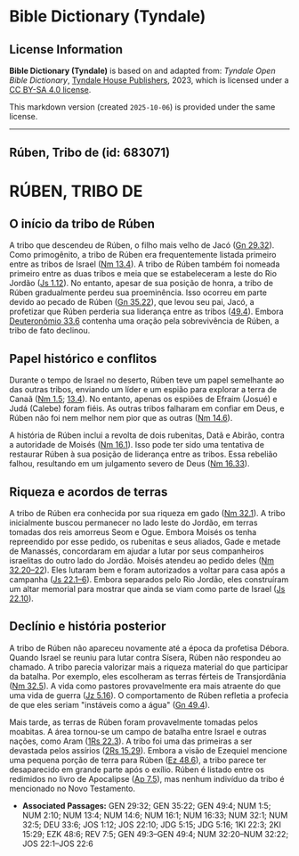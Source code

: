 # Bible Dictionary (Tyndale)

## License Information

**Bible Dictionary (Tyndale)** is based on and adapted from: _Tyndale Open Bible Dictionary_, [Tyndale House Publishers](https://tyndaleopenresources.com/), 2023, which is licensed under a [CC BY-SA 4.0 license](https://creativecommons.org/licenses/by-sa/4.0/legalcode.en).

This markdown version (created `2025-10-06`) is provided under the same license.



--------------------------------

## Rúben, Tribo de (id: 683071)

RÚBEN, TRIBO DE
===============

O início da tribo de Rúben
--------------------------

A tribo que descendeu de Rúben, o filho mais velho de Jacó ([Gn 29\.32](https://ref.ly/Gen29:32)). Como primogênito, a tribo de Rúben era frequentemente listada primeiro entre as tribos de Israel ([Nm 13\.4](https://ref.ly/Num13:4)). A tribo de Rúben também foi nomeada primeiro entre as duas tribos e meia que se estabeleceram a leste do Rio Jordão ([Js 1\.12](https://ref.ly/Josh1:12)). No entanto, apesar de sua posição de honra, a tribo de Rúben gradualmente perdeu sua proeminência. Isso ocorreu em parte devido ao pecado de Rúben ([Gn 35\.22](https://ref.ly/Gen35:22)), que levou seu pai, Jacó, a profetizar que Rúben perderia sua liderança entre as tribos ([49\.4](https://ref.ly/Gen49:4)). Embora [Deuteronômio 33\.6](https://ref.ly/Deut33:6) contenha uma oração pela sobrevivência de Rúben, a tribo de fato declinou.

Papel histórico e conflitos
---------------------------

Durante o tempo de Israel no deserto, Rúben teve um papel semelhante ao das outras tribos, enviando um líder e um espião para explorar a terra de Canaã ([Nm 1\.5](https://ref.ly/Num1:5); [13\.4](https://ref.ly/Num13:4)). No entanto, apenas os espiões de Efraim (Josué) e Judá (Calebe) foram fiéis. As outras tribos falharam em confiar em Deus, e Rúben não foi nem melhor nem pior que as outras ([Nm 14\.6](https://ref.ly/Num14:6)).

A história de Rúben inclui a revolta de dois rubenitas, Datã e Abirão, contra a autoridade de Moisés ([Nm 16\.1](https://ref.ly/Num16:1)). Isso pode ter sido uma tentativa de restaurar Rúben à sua posição de liderança entre as tribos. Essa rebelião falhou, resultando em um julgamento severo de Deus ([Nm 16\.33](https://ref.ly/Num16:33)).

Riqueza e acordos de terras
---------------------------

A tribo de Rúben era conhecida por sua riqueza em gado ([Nm 32\.1](https://ref.ly/Num32:1)). A tribo inicialmente buscou permanecer no lado leste do Jordão, em terras tomadas dos reis amorreus Seom e Ogue. Embora Moisés os tenha repreendido por esse pedido, os rubenitas e seus aliados, Gade e metade de Manassés, concordaram em ajudar a lutar por seus companheiros israelitas do outro lado do Jordão. Moisés atendeu ao pedido deles ([Nm 32\.20–22](https://ref.ly/Num32:20-Num32:22)). Eles lutaram bem e foram autorizados a voltar para casa após a campanha ([Js 22\.1–6](https://ref.ly/Josh22:1-Josh22:6)). Embora separados pelo Rio Jordão, eles construíram um altar memorial para mostrar que ainda se viam como parte de Israel ([Js 22\.10](https://ref.ly/Josh22:10)).

Declínio e história posterior
-----------------------------

A tribo de Rúben não apareceu novamente até a época da profetisa Débora. Quando Israel se reuniu para lutar contra Sísera, Rúben não respondeu ao chamado. A tribo parecia valorizar mais a riqueza material do que participar da batalha. Por exemplo, eles escolheram as terras férteis de Transjordânia ([Nm 32\.5](https://ref.ly/Num32:5)). A vida como pastores provavelmente era mais atraente do que uma vida de guerra ([Jz 5\.16](https://ref.ly/Judg5:16)). O comportamento de Rúben refletia a profecia de que eles seriam "instáveis como a água" ([Gn 49\.4](https://ref.ly/Gen49:4)).

Mais tarde, as terras de Rúben foram provavelmente tomadas pelos moabitas. A área tornou\-se um campo de batalha entre Israel e outras nações, como Aram ([1Rs 22\.3](https://ref.ly/1Kgs22:3)). A tribo foi uma das primeiras a ser devastada pelos assírios ([2Rs 15\.29](https://ref.ly/2Kgs15:29)). Embora a visão de Ezequiel mencione uma pequena porção de terra para Rúben ([Ez 48\.6](https://ref.ly/Ezek48:6)), a tribo parece ter desaparecido em grande parte após o exílio. Rúben é listado entre os redimidos no livro de Apocalipse ([Ap 7\.5](https://ref.ly/Rev7:5)), mas nenhum indivíduo da tribo é mencionado no Novo Testamento.

* **Associated Passages:** GEN 29:32; GEN 35:22; GEN 49:4; NUM 1:5; NUM 2:10; NUM 13:4; NUM 14:6; NUM 16:1; NUM 16:33; NUM 32:1; NUM 32:5; DEU 33:6; JOS 1:12; JOS 22:10; JDG 5:15; JDG 5:16; 1KI 22:3; 2KI 15:29; EZK 48:6; REV 7:5; GEN 49:3–GEN 49:4; NUM 32:20–NUM 32:22; JOS 22:1–JOS 22:6

